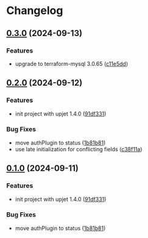 # Changelog

## [0.3.0](https://github.com/jellysmack-tech/provider-mysql/compare/v0.2.0...v0.3.0) (2024-09-13)


### Features

* upgrade to terraform-mysql 3.0.65 ([c11e5dd](https://github.com/jellysmack-tech/provider-mysql/commit/c11e5dd6bb2b4b8d97c9bbd31340552df3719f35))

## [0.2.0](https://github.com/jellysmack-tech/provider-mysql/compare/v0.1.0...v0.2.0) (2024-09-12)


### Features

* init project with upjet 1.4.0 ([91df331](https://github.com/jellysmack-tech/provider-mysql/commit/91df331c3c463cdba2e7fcd0867c84b867455f16))


### Bug Fixes

* move authPlugin to status ([1b81b81](https://github.com/jellysmack-tech/provider-mysql/commit/1b81b819c796be7523494c6a527131e05965ff4b))
* use late initialization for conflicting fields ([c38f11a](https://github.com/jellysmack-tech/provider-mysql/commit/c38f11af2ac37c92ca6dbda9a7f88625765b46b4))

## [0.1.0](https://github.com/jellysmack-tech/provider-mysql/compare/v0.0.0...v0.1.0) (2024-09-11)


### Features

* init project with upjet 1.4.0 ([91df331](https://github.com/jellysmack-tech/provider-mysql/commit/91df331c3c463cdba2e7fcd0867c84b867455f16))


### Bug Fixes

* move authPlugin to status ([1b81b81](https://github.com/jellysmack-tech/provider-mysql/commit/1b81b819c796be7523494c6a527131e05965ff4b))
